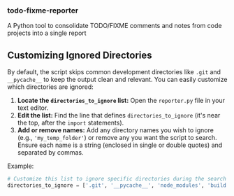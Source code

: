 ### todo-fixme-reporter
A Python tool to consolidate TODO/FIXME comments and notes from code projects into a single report

## Customizing Ignored Directories

By default, the script skips common development directories like `.git` and `__pycache__` to keep the output clean and relevant. You can easily customize which directories are ignored:

1.  **Locate the `directories_to_ignore` list:** Open the `reporter.py` file in your text editor.
2.  **Edit the list:** Find the line that defines `directories_to_ignore` (it's near the top, after the `import` statements).
3.  **Add or remove names:** Add any directory names you wish to ignore (e.g., `'my_temp_folder'`) or remove any you want the script to search. Ensure each name is a string (enclosed in single or double quotes) and separated by commas.

Example:
```python
# Customize this list to ignore specific directories during the search
directories_to_ignore = ['.git', '__pycache__', 'node_modules', 'build']

